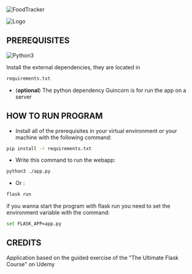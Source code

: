 ![FoodTracker](https://cdn.discordapp.com/attachments/733391066136313879/1154051616337571850/FOODTRACKER.png)

![Logo](https://img.shields.io/badge/Created%20by-GabryWasTaken-blue)
## PREREQUISITES

![Python3](https://img.shields.io/badge/Install-Python%203%20or%20greater-blue?link=https%3A%2F%2Fwww.python.org%2Fdownloads%2F)

Install the external dependencies, they are located in
```bash
requirements.txt
```
* (**optional**) The python dependency Guincorn is for run the app on a server
## HOW TO RUN PROGRAM

* Install all of the prerequisites in your virtual environment or your machine with the following command:
```bash
pip install -r requirements.txt
```
* Write this command to run the webapp:
```bash
python3 ./app.py
``` 
* Or : 
```bash
flask run
``` 
if you wanna start the program with flask run you need to set the environment variable with the command:
```bash
set FLASK_APP=app.py
``` 
## CREDITS

Application based on the guided exercise of the "The Ultimate Flask Course" on Udemy
